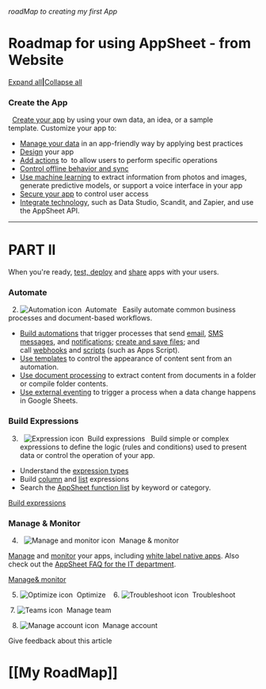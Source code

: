 _roadMap to creating my first App_

# Roadmap for using AppSheet - from Website

[Expand all](https://support.google.com/appsheet/answer/12004749?hl=en&ref_topic=11981018#expand)**|**[Collapse all](https://support.google.com/appsheet/answer/12004749)

###  Create the App
  [Create your app](https://support.google.com/appsheet/answer/11980957) by using your own data, an idea, or a sample template. Customize your app to:

-   [Manage your data](https://support.google.com/appsheet/topic/10099793) in an app-friendly way by applying best practices 
-   [Design](https://support.google.com/appsheet/topic/10101309) your app
-   [Add actions](https://support.google.com/appsheet/topic/11496219) to  to allow users to perform specific operations
-   [Control offline behavior and sync](https://support.google.com/appsheet/topic/10104486)
-   [Use machine learning](https://support.google.com/appsheet/topic/10099794) to extract information from photos and images, generate predictive models, or support a voice interface in your app
-   [Secure your app](https://support.google.com/appsheet/topic/10099896) to control user access
-   [Integrate technology](https://support.google.com/appsheet/topic/10101404), such as Data Studio, Scandit, and Zapier, and use the AppSheet API. 


---

# PART ll

When you're ready, [test, deploy](https://support.google.com/appsheet/topic/10104993) and [share](https://support.google.com/appsheet/topic/10100697) apps with your users.

### Automate

  2. ![Automation icon](https://storage.googleapis.com/support-kms-prod/HhlfpydNPYpvQfspt0p9BGbKWYQROhAMJwte)  Automate 
  
Easily automate common business processes and document-based workflows.

-   [Build automations](https://support.google.com/appsheet/topic/11998887) that trigger processes that send [email](https://support.google.com/appsheet/topic/11445390), [SMS messages](https://support.google.com/appsheet/topic/11446202), and [notifications](https://support.google.com/appsheet/topic/11445315); [create and save files](https://support.google.com/appsheet/topic/11446300); and call [webhooks](https://support.google.com/appsheet/topic/11446299) and [scripts](https://support.google.com/appsheet/topic/11997049) (such as Apps Script).
-   [Use templates](https://support.google.com/appsheet/topic/11445504) to control the appearance of content sent from an automation.
-   [Use document processing](https://support.google.com/appsheet/topic/11445204) to extract content from documents in a folder or compile folder contents.
-   [Use external eventing](https://support.google.com/appsheet/answer/11520310) to trigger a process when a data change happens in Google Sheets.

### Build Expressions

3.   ![Expression icon](https://storage.googleapis.com/support-kms-prod/RwettF1McubhycPNx4nwktxXZa4Cv7bBDR2v)  Build expressions
  
Build simple or complex expressions to define the logic (rules and conditions) used to present data or control the operation of your app.

-   Understand the [expression types](https://support.google.com/appsheet/topic/10104376)
-   Build [column](https://support.google.com/appsheet/topic/10104641) and [list](https://support.google.com/appsheet/topic/10803606) expressions
-   Search the [AppSheet function list](https://support.google.com/appsheet/table/10104782) by keyword or category.

[Build expressions](https://support.google.com/appsheet/topic/11828091)

### Manage & Monitor

4.   ![Manage and monitor icon](https://storage.googleapis.com/support-kms-prod/uF3lbX0bfbm8oArxLTYYt7yOXzi9Iucx5MUy)  Manage & monitor

[Manage](https://support.google.com/appsheet/topic/11918354) and [monitor](https://support.google.com/appsheet/topic/10105391) your apps, including [white label native apps](https://support.google.com/appsheet/topic/10104793). Also check out the [AppSheet FAQ for the IT department](https://support.google.com/appsheet/answer/10104707).

[Manage& monitor](https://support.google.com/appsheet/topic/12004264)


 5. ![Optimize icon](https://storage.googleapis.com/support-kms-prod/KpLiDMZupoPcKurh3M4PflxKpeHz3sh00USc)  Optimize 
 
 6. ![Troubleshoot icon](https://storage.googleapis.com/support-kms-prod/nY1MA8UGqR9BaSF4RWaaei1eOhxn8vJ8O14U)  Troubleshoot

 7.  ![Teams icon](https://storage.googleapis.com/support-kms-prod/wnrcNOVeIDtIsKWHTWU0qEnfCcTyGY8QL5hr)  Manage team

  8. ![Manage account icon](https://storage.googleapis.com/support-kms-prod/WCT0Iw3H8vAN0fHaA4ulvD66cntWDtJW8cn8)  Manage account

Give feedback about this article







# [[My RoadMap]]


